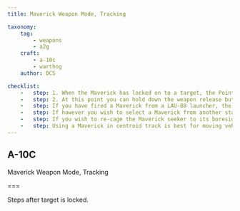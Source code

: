 ```yaml
---
title: Maverick Weapon Mode, Tracking

taxonomy:
    tag:
        - weapons
        - a2g
    craft:
        - a-10c
        - warthog
    author: DCS

checklist:
    -   step: 1. When the Maverick has locked on to a target, the Pointing Cross that represents the pointing angle of the Maverick in relation to the aircraft’s longitudinal axis will flash. 
    -   step: 2. At this point you can hold down the weapon release button to launch the missile. 
    -   step: If you have fired a Maverick from a LAU-88 launcher, the next Maverick on the launcher will automatically be selected and slewed to the last Maverick lock location.  This is termed a “Quick Draw”. 
    -   step: If however you wish to select a Maverick from another station, you must cycle your profile using the HUD rotary by pressing DMS Left or Right Short. 
    -   step: If you wish to re-cage the Maverick seeker to its boresight position or the seeker has reached its gimbal limits, you can re-cage the seeker to boresight by pressing China Hat Aft Short. 
    -   step: Using a Maverick in centroid track is best for moving vehicles or small, stationary targets. 
---
```


## A-10C 
Maverick Weapon Mode, Tracking

===


Steps after target is locked.